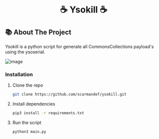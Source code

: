 <h1 align="center">
<br>☕ Ysokill ☕
</h1>

<!-- ABOUT THE PROJECT -->
## 📚 About The Project


   Ysokill is a python script for generate all CommonsCollections payload's using the ysoserial.

![image](https://user-images.githubusercontent.com/80011252/195480832-9f0fa0c7-c20c-421e-9097-25fccec2dc05.png)


### Installation


1. Clone the repo
   ```sh
   git clone https://github.com/scarmandef/ysokill.git
   ```
2. Install dependencies
   ```sh
   pip3 install -r requirements.txt
   ```
3. Run the script
   ```py
   python3 main.py
   ```
